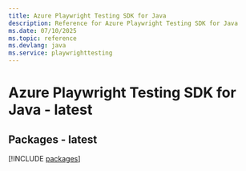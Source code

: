 ```yaml
---
title: Azure Playwright Testing SDK for Java
description: Reference for Azure Playwright Testing SDK for Java
ms.date: 07/10/2025
ms.topic: reference
ms.devlang: java
ms.service: playwrighttesting
---
```

# Azure Playwright Testing SDK for Java - latest
## Packages - latest
[!INCLUDE [packages](playwright-testing-index.md)]